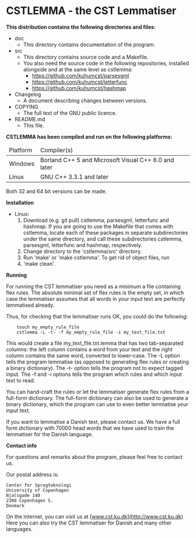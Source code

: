 # CSTLEMMA - the CST Lemmatiser


**This distribution contains the following directories and files:**

* doc
    * This directory contains documentation of the program.
* src
    * This directory contains source code and a Makefile.
    * You also need the source code in the following repositories, installed alongside and at the same level as cstlemma:
        * https://github.com/kuhumcst/parsesgml
        * https://github.com/kuhumcst/letterfunc
        * https://github.com/kuhumcst/hashmap      
* Changelog
    * A document describing changes between versions.
* COPYING
    * The full text of the GNU public licence.
* README.md
    * This file.



**CSTLEMMA has been compiled and run on the following platforms:**
<table>
<thead><td>
Platform</td><td>Compiler(s)</td></thead>
<tr><td>
Windows</td><td>Borland C++ 5 and Microsoft Visual C++ 6.0 and later</td></tr><tr><td>
Linux</td><td>GNU C++ 3.3.1 and later</td></tr></table>

Both 32 and 64 bit versions can be made.

**Installation**

* Linux:
    1. Download (e.g. git pull) cstlemma, parsesgml, letterfunc and hashmap. If you are going to use the Makefile that comes with cstlemma, locate each of these packages in separate subdirectories under the same directory, and call these subdirectories cstlemma, parsesgml, letterfunc and hashmap, respectively.
    2. Change directory to the 'cstlemma/src' directory.
    3. Run 'make' or 'make cstlemma'. To get rid of object files, run 
    4. 'make clean'.

**Running**

For running the CST lemmatiser you need as a minimum a file containing flex
rules. The absolute minimal set of flex rules is the empty set, in which case
the lemmatiser assumes that all words in your input text are perfectly
lemmatised already.

Thus, for checking that the lemmatiser runs OK, you could do the following:

        touch my_empty_rule_file
        cstlemma -L -t- -f my_empty_rule_file -i my_text_file.txt

This would create a file my_text_file.txt.lemma that has two tab-separated
columns: the left column contains a word from your text and the right column
contains the same word, converted to lower-case. The -L option tells the
program lemmatise (as opposed to generating flex rules or creating a binary
dictionary). The -t- option tells the program not to expect tagged input. The
-f and -i options tells the program which rules and which input text to read.

You can hand-craft the rules or let the lemmatiser generate flex rules from
a full-form dictionary. The full-form dictionary can also be used to generate
a binary dictionary, which the program can use to even better lemmatise your
input text.

If you want to lemmatise a Danish text, please contact us. We have a full form
dictionary with 70000 head words that we have used to train the lemmatiser for
the Danish language.


**Contact info**

For questions and remarks about the program, please feel free to contact us.

Our postal address is:

    Center for Sprogteknologi
    University of Copenhagen
    Njalsgade 140
    2300 Copenhagen S.
    Denmark

On the internet, you can visit us at [www.cst.ku.dk](http://www.cst.ku.dk)
Here you can also try the CST lemmatiser for Danish and many other languages.
